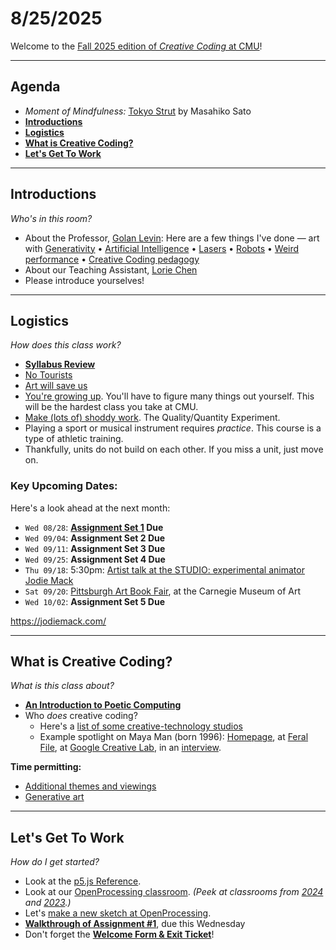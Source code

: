 # 8/25/2025

Welcome to the [Fall 2025 edition of *Creative Coding* at CMU](https://github.com/golanlevin/60-212/blob/main/2025/readme.md)!

---

## Agenda

* *Moment of Mindfulness:* [Tokyo Strut](https://www.youtube.com/watch?v=4M-j0Wnjb7Q&t=6s) by Masahiko Sato
* [**Introductions**](#introductions) 
* [**Logistics**](#logistics) 
* [**What is Creative Coding?**](#what-is-creative-coding)
* [**Let's Get To Work**](#lets-get-to-work) 


---
## Introductions

*Who's in this room?*

* About the Professor, [Golan Levin](https://art.cmu.edu/people/golan-levin/): Here are a few things I've done — art with [Generativity](https://www.artblocks.io/collection/cytographia-by-golan-levin) • [Artificial Intelligence](https://github.com/golanlevin/AmbigrammaticFigures) • [Lasers](http://flong.com/archive/projects/gpp-ii/index.html) • [Robots](http://flong.com/archive/projects/snout/index.html) • [Weird performance](http://flong.com/archive/projects/messa/index.html) • [Creative Coding pedagogy](https://mitpress.mit.edu/9780262542043/code-as-creative-medium/)
* About our Teaching Assistant, [Lorie Chen](https://www.loriechen.com/)
* Please introduce yourselves! 


---
## Logistics

*How does this class work?*

* [**Syllabus Review**](../syllabus/60-212_syllabus_fall2025.md)
* [No Tourists](../../2024/daily_notes/images/0826/no-tourists.jpg) 
* [Art will save us](../../2024/daily_notes/images/0826/maeda_nyt.jpg)
* [You're growing up](../../2024/daily_notes/images/0826/baby-bird-worm.gif). You'll have to figure many things out yourself. This will be the hardest class you take at CMU.
* [Make (lots of) shoddy work](images/fast-cheap-good.jpg). The Quality/Quantity Experiment. 
* Playing a sport or musical instrument requires *practice*. This course is a type of athletic training. 
* Thankfully, units do not build on each other. If you miss a unit, just move on.

### Key Upcoming Dates: 

Here's a look ahead at the next month:

* `Wed 08/28`: **[Assignment Set 1](../assignments/assignment_1.md) Due**
* `Wed 09/04`: **Assignment Set 2 Due**
* `Wed 09/11`: **Assignment Set 3 Due**
* `Wed 09/25`: **Assignment Set 4 Due**
* `Thu 09/18`: 5:30pm: [Artist talk at the STUDIO: experimental animator Jodie Mack](https://studioforcreativeinquiry.org/events/jodiemack25)
* `Sat 09/20`: [Pittsburgh Art Book Fair](https://carnegieart.org/event/pittsburgh-art-book-fair-2025/), at the Carnegie Museum of Art
* `Wed 10/02`: **Assignment Set 5 Due**

https://jodiemack.com/


---

## What is Creative Coding?

*What is this class about?*

* [**An Introduction to Poetic Computing**](https://github.com/golanlevin/lectures/blob/master/lecture_introduction/readme.md)
* Who *does* creative coding?
  * Here's a [list of some creative-technology studios](../../resources/studios.md)
  * Example spotlight on Maya Man (born 1996): [Homepage](https://mayaontheinter.net/), at [Feral File](https://feralfile.com/explore/artists/maya-man-75d), at [Google Creative Lab](https://experiments.withgoogle.com/billtjonesai), in an [interview](https://verse.works/journal/in-conversation-with-maya-man-im-feeling-lucky-2).


**Time permitting:**

* [Additional themes and viewings](https://courses.ideate.cmu.edu/60-212/s2022/daily-notes/01-19-hello/themes-and-viewings/)
* [Generative art](https://github.com/golanlevin/60-120/blob/main/2025/lectures/creative_code/readme.md)

---
## Let's Get To Work

*How do I get started?*

* Look at the [p5.js Reference](https://p5js.org/reference/).
* Look at our [OpenProcessing classroom](https://openprocessing.org/class/100952#/). *(Peek at classrooms from [2024](https://openprocessing.org/class/93074#/) and [2023](https://openprocessing.org/class/86356#/).)*
* Let's [make a new sketch at OpenProcessing](https://openprocessing.org/sketch/create).
* [**Walkthrough of Assignment #1**](../assignments/assignment_1.md), due this Wednesday
* Don't forget the [**Welcome Form & Exit Ticket**](https://forms.gle/L4FDuXApCnWMobiX7)!

